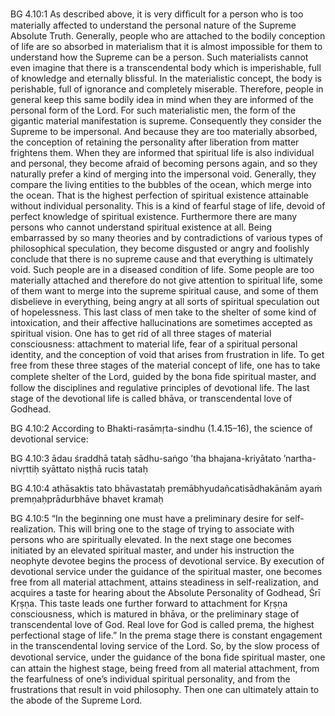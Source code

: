 BG 4.10:1	As described above, it is very difﬁcult for a person who is too materially affected to understand the personal nature of the Supreme Absolute Truth. Generally, people who are attached to the bodily conception of life are so absorbed in materialism that it is almost impossible for them to understand how the Supreme can be a person. Such materialists cannot even imagine that there is a transcendental body which is imperishable, full of knowledge and eternally blissful. In the materialistic concept, the body is perishable, full of ignorance and completely miserable. Therefore, people in general keep this same bodily idea in mind when they are informed of the personal form of the Lord. For such materialistic men, the form of the gigantic material manifestation is supreme. Consequently they consider the Supreme to be impersonal. And because they are too materially absorbed, the conception of retaining the personality after liberation from matter frightens them. When they are informed that spiritual life is also individual and personal, they become afraid of becoming persons again, and so they naturally prefer a kind of merging into the impersonal void. Generally, they compare the living entities to the bubbles of the ocean, which merge into the ocean. That is the highest perfection of spiritual existence attainable without individual personality. This is a kind of fearful stage of life, devoid of perfect knowledge of spiritual existence. Furthermore there are many persons who cannot understand spiritual existence at all. Being embarrassed by so many theories and by contradictions of various types of philosophical speculation, they become disgusted or angry and foolishly conclude that there is no supreme cause and that everything is ultimately void. Such people are in a diseased condition of life. Some people are too materially attached and therefore do not give attention to spiritual life, some of them want to merge into the supreme spiritual cause, and some of them disbelieve in everything, being angry at all sorts of spiritual speculation out of hopelessness. This last class of men take to the shelter of some kind of intoxication, and their affective hallucinations are sometimes accepted as spiritual vision. One has to get rid of all three stages of material consciousness: attachment to material life, fear of a spiritual personal identity, and the conception of void that arises from frustration in life. To get free from these three stages of the material concept of life, one has to take complete shelter of the Lord, guided by the bona ﬁde spiritual master, and follow the disciplines and regulative principles of devotional life. The last stage of the devotional life is called bhāva, or transcendental love of Godhead.

BG 4.10:2	According to Bhakti-rasāmṛta-sindhu (1.4.15–16), the science of devotional service:

BG 4.10:3	ādau śraddhā tataḥ sādhu-saṅgo ’tha bhajana-kriyātato ’nartha-nivṛttiḥ syāttato niṣṭhā rucis tataḥ

BG 4.10:4	athāsaktis tato bhāvastataḥ premābhyudañcatisādhakānām ayaṁ premṇaḥprādurbhāve bhavet kramaḥ

BG 4.10:5	“In the beginning one must have a preliminary desire for self-realization. This will bring one to the stage of trying to associate with persons who are spiritually elevated. In the next stage one becomes initiated by an elevated spiritual master, and under his instruction the neophyte devotee begins the process of devotional service. By execution of devotional service under the guidance of the spiritual master, one becomes free from all material attachment, attains steadiness in self-realization, and acquires a taste for hearing about the Absolute Personality of Godhead, Śrī Kṛṣṇa. This taste leads one further forward to attachment for Kṛṣṇa consciousness, which is matured in bhāva, or the preliminary stage of transcendental love of God. Real love for God is called prema, the highest perfectional stage of life.” In the prema stage there is constant engagement in the transcendental loving service of the Lord. So, by the slow process of devotional service, under the guidance of the bona ﬁde spiritual master, one can attain the highest stage, being freed from all material attachment, from the fearfulness of one’s individual spiritual personality, and from the frustrations that result in void philosophy. Then one can ultimately attain to the abode of the Supreme Lord.